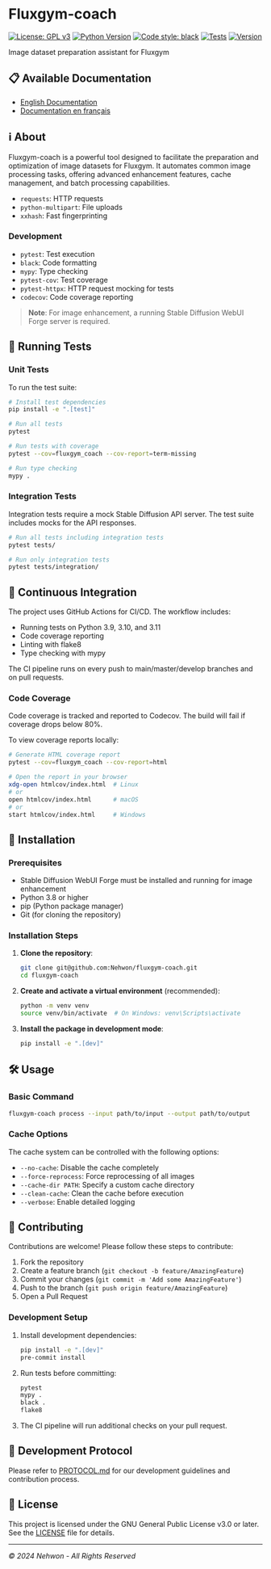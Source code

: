 # Fluxgym-coach

[![License: GPL v3](https://img.shields.io/badge/License-GPLv3-blue.svg)](https://www.gnu.org/licenses/gpl-3.0)
[![Python Version](https://img.shields.io/badge/python-3.8+-blue.svg)](https://www.python.org/downloads/)
[![Code style: black](https://img.shields.io/badge/code%20style-black-000000.svg)](https://github.com/psf/black)
[![Tests](https://img.shields.io/badge/tests-100%25-success)](https://github.com/psf/black)
[![Version](https://img.shields.io/badge/version-0.2.1-blue)](https://github.com/Nehwon/fluxgym-coach/releases/tag/v0.2.1)

Image dataset preparation assistant for Fluxgym

## 📋 Available Documentation

- [English Documentation](README.en.md)
- [Documentation en français](README.fr.md)

## ℹ️ About

Fluxgym-coach is a powerful tool designed to facilitate the preparation and optimization of image datasets for Fluxgym. It automates common image processing tasks, offering advanced enhancement features, cache management, and batch processing capabilities.
- `requests`: HTTP requests
- `python-multipart`: File uploads
- `xxhash`: Fast fingerprinting

### Development
- `pytest`: Test execution
- `black`: Code formatting
- `mypy`: Type checking
- `pytest-cov`: Test coverage
- `pytest-httpx`: HTTP request mocking for tests
- `codecov`: Code coverage reporting

> **Note**: For image enhancement, a running Stable Diffusion WebUI Forge server is required.

## 🧪 Running Tests

### Unit Tests

To run the test suite:

```bash
# Install test dependencies
pip install -e ".[test]"

# Run all tests
pytest

# Run tests with coverage
pytest --cov=fluxgym_coach --cov-report=term-missing

# Run type checking
mypy .
```

### Integration Tests

Integration tests require a mock Stable Diffusion API server. The test suite includes mocks for the API responses.

```bash
# Run all tests including integration tests
pytest tests/

# Run only integration tests
pytest tests/integration/
```

## 🔄 Continuous Integration

The project uses GitHub Actions for CI/CD. The workflow includes:

- Running tests on Python 3.9, 3.10, and 3.11
- Code coverage reporting
- Linting with flake8
- Type checking with mypy

The CI pipeline runs on every push to main/master/develop branches and on pull requests.

### Code Coverage

Code coverage is tracked and reported to Codecov. The build will fail if coverage drops below 80%.

To view coverage reports locally:

```bash
# Generate HTML coverage report
pytest --cov=fluxgym_coach --cov-report=html

# Open the report in your browser
xdg-open htmlcov/index.html  # Linux
# or
open htmlcov/index.html      # macOS
# or
start htmlcov/index.html     # Windows
```

## 🚀 Installation

### Prerequisites

- Stable Diffusion WebUI Forge must be installed and running for image enhancement
- Python 3.8 or higher
- pip (Python package manager)
- Git (for cloning the repository)

### Installation Steps

1. **Clone the repository**:
   ```bash
   git clone git@github.com:Nehwon/fluxgym-coach.git
   cd fluxgym-coach
   ```

2. **Create and activate a virtual environment** (recommended):
   ```bash
   python -m venv venv
   source venv/bin/activate  # On Windows: venv\Scripts\activate
   ```

3. **Install the package in development mode**:
   ```bash
   pip install -e ".[dev]"
   ```

## 🛠️ Usage

### Basic Command

```bash
fluxgym-coach process --input path/to/input --output path/to/output
```

### Cache Options

The cache system can be controlled with the following options:

- `--no-cache`: Disable the cache completely
- `--force-reprocess`: Force reprocessing of all images
- `--cache-dir PATH`: Specify a custom cache directory
- `--clean-cache`: Clean the cache before execution
- `--verbose`: Enable detailed logging

## 🤝 Contributing

Contributions are welcome! Please follow these steps to contribute:

1. Fork the repository
2. Create a feature branch (`git checkout -b feature/AmazingFeature`)
3. Commit your changes (`git commit -m 'Add some AmazingFeature'`)
4. Push to the branch (`git push origin feature/AmazingFeature`)
5. Open a Pull Request

### Development Setup

1. Install development dependencies:
   ```bash
   pip install -e ".[dev]"
   pre-commit install
   ```

2. Run tests before committing:
   ```bash
   pytest
   mypy .
   black .
   flake8
   ```

3. The CI pipeline will run additional checks on your pull request.

## 📝 Development Protocol

Please refer to [PROTOCOL.md](PROTOCOL.md) for our development guidelines and contribution process.

## 📄 License

This project is licensed under the GNU General Public License v3.0 or later. See the [LICENSE](LICENSE) file for details.

---
*© 2024 Nehwon - All Rights Reserved*
